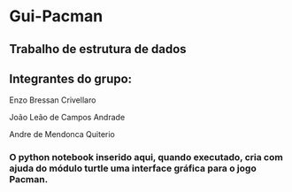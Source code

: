 # Gui-Pacman
## Trabalho de estrutura de dados

## Integrantes do grupo:

Enzo Bressan Crivellaro

João Leão de Campos Andrade

Andre de Mendonca Quiterio

### O python notebook inserido aqui, quando executado, cria com ajuda do módulo turtle uma interface gráfica para o jogo Pacman.
